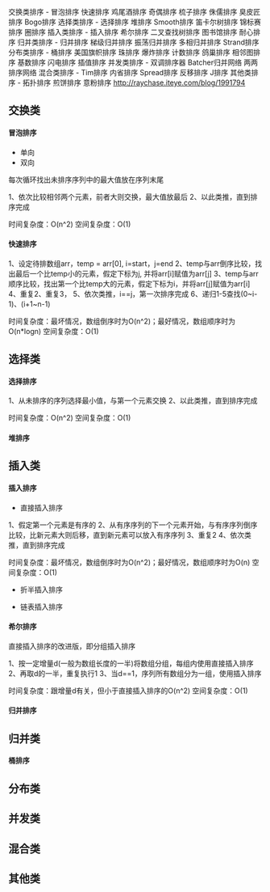 
交换类排序 - 冒泡排序 快速排序 鸡尾酒排序 奇偶排序 梳子排序 侏儒排序 臭皮匠排序 Bogo排序
选择类排序 - 选择排序 堆排序 Smooth排序 笛卡尔树排序 锦标赛排序 圈排序
插入类排序 - 插入排序 希尔排序 二叉查找树排序 图书馆排序 耐心排序
归并类排序 - 归并排序 梯级归并排序 振荡归并排序 多相归并排序 Strand排序
分布类排序 - 桶排序 美国旗帜排序 珠排序 爆炸排序 计数排序 鸽巢排序 相邻图排序 基数排序 闪电排序 插值排序
并发类排序 - 双调排序器 Batcher归并网络 两两排序网络
混合类排序 - Tim排序 内省排序 Spread排序 反移排序 J排序
其他类排序 - 拓扑排序 煎饼排序 意粉排序
http://raychase.iteye.com/blog/1991794

## 交换类

#### 冒泡排序

+ 单向
+ 双向

每次循环找出未排序序列中的最大值放在序列末尾

1、依次比较相邻两个元素，前者大则交换，最大值放最后
2、以此类推，直到排序完成

时间复杂度：O(n^2)
空间复杂度：O(1)

#### 快速排序

1、设定待排数组arr，temp = arr[0], i=start，j=end
2、temp与arr倒序比较，找出最后一个比temp小的元素，假定下标为j, 并将arr[i]赋值为arr[j]
3、temp与arr顺序比较，找出第一个比temp大的元素，假定下标为i，并将arr[j]赋值为arr[i]
4、重复2、重复3，
5、依次类推，i==j，第一次排序完成
6、递归1-5查找(0~i-1)、(i+1~n-1)

时间复杂度：最坏情况，数组倒序时为O(n^2)；最好情况，数组顺序时为O(n*logn)
空间复杂度：O(1)

## 选择类

#### 选择排序

1、从未排序的序列选择最小值，与第一个元素交换
2、以此类推，直到排序完成

时间复杂度：O(n^2)
空间复杂度：O(1)

#### 堆排序

## 插入类

#### 插入排序

+ 直接插入排序 

1、假定第一个元素是有序的
2、从有序序列的下一个元素开始，与有序序列倒序比较，比新元素大则后移，直到新元素可以放入有序序列
3、重复2
4、依次类推，直到排序完成

时间复杂度：最坏情况，数组倒序时为O(n^2)；最好情况，数组顺序时为O(n)
空间复杂度：O(1)

+ 折半插入排序

+ 链表插入排序

#### 希尔排序
直接插入排序的改进版，即分组插入排序

1、按一定增量d(一般为数组长度的一半)将数组分组，每组内使用直接插入排序
2、再取d的一半，重复执行1
3、当d==1，序列所有数组分为一组，使用插入排序

时间复杂度：跟增量d有关，但小于直接插入排序的O(n^2)
空间复杂度：O(1)

#### 归并排序

## 归并类

#### 桶排序

## 分布类

## 并发类

## 混合类

## 其他类


